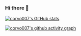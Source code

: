 ### Hi there 👋

[![corvo007's GitHub stats](https://github-readme-stats.vercel.app/api?username=corvo007&cache_seconds=7200&show_icons=true&include_all_commits=true&count_private=true)](https://github.com/corvo007)

[![corvo007's github activity graph](https://github-readme-activity-graph.cyclic.app/graph?username=corvo007&theme=minimal&area=true)](https://github.com/ashutosh00710/github-readme-activity-graph)
